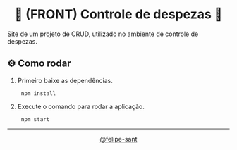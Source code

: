 <div align="center">

# 💸 (FRONT) Controle de despezas 💸

</div>

Site de um projeto de CRUD, utilizado no ambiente de controle de despezas.

## ⚙️ Como rodar

1. Primeiro baixe as dependências.

        npm install

2. Execute o comando para rodar a aplicação.

        npm start

<hr>

<div align="center"><a href="https://github.com/felipe-sant?tab=followers">@felipe-sant</a></div>

<div align="center">
